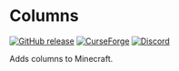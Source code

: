 # Columns

[![GitHub release](https://img.shields.io/github/release/haykam821/Columns.svg?style=popout&label=github)](https://github.com/haykam821/Columns/releases/latest)
[![CurseForge](https://img.shields.io/static/v1?style=popout&label=curseforge&message=project&color=6441A4)](https://www.curseforge.com/minecraft/mc-mods/columns)
[![Discord](https://img.shields.io/static/v1?style=popout&label=chat&message=discord&color=7289DA)](https://discord.gg/eXcffmW)

Adds columns to Minecraft.
